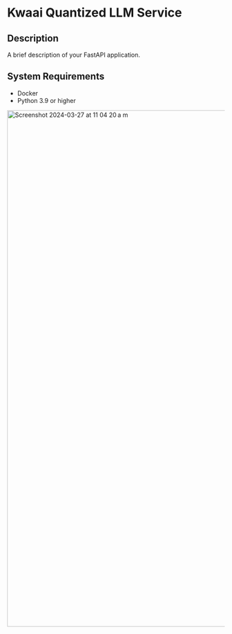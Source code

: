 # Kwaai Quantized LLM Service

## Description
A brief description of your FastAPI application.

## System Requirements
- Docker
- Python 3.9 or higher

<img width="1195" alt="Screenshot 2024-03-27 at 11 04 20 a m" src="https://github.com/arkus-ai-lab/quantized-llama2-server/assets/144957509/5522c8e9-80f8-4f9c-986a-b335e5bfa1b6">
